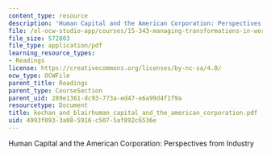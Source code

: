 ```yaml
---
content_type: resource
description: 'Human Capital and the American Corporation: Perspectives from Industry'
file: /ol-ocw-studio-app/courses/15-343-managing-transformations-in-work-organizations-and-society-spring-2002/4993f0933a085916c5075af892c6536e_kochan_and_blairhuman_capital_and_the_american_corporation.pdf
file_size: 572803
file_type: application/pdf
learning_resource_types:
- Readings
license: https://creativecommons.org/licenses/by-nc-sa/4.0/
ocw_type: OCWFile
parent_title: Readings
parent_type: CourseSection
parent_uid: 289e1361-dc93-773a-ed47-e6a99d4f1f9a
resourcetype: Document
title: kochan_and_blairhuman_capital_and_the_american_corporation.pdf
uid: 4993f093-3a08-5916-c507-5af892c6536e
---
```

Human Capital and the American Corporation: Perspectives from Industry